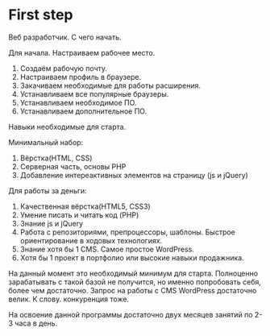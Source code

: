 # First step

Веб разработчик. С чего начать.

Для начала. Настраиваем рабочее место.
<ol>
<li> Создаём рабочую почту.</li>
<li> Настраиваем профиль в браузере.</li>
<li> Закачиваем необходимые для работы расширения.</li>
<li> Устанавливаем все популярные браузеры.</li>
<li> Устанавливаем необходимое ПО.</li>
<li> Устанавливаем дополнительное ПО.</li>
</ol>
Навыки необходимые для старта.

Минимальный набор:
<ol>
<li> Вёрстка(HTML, CSS)</li>
<li> Серверная часть, основы PHP</li>
<li> Добавление интереактивных элементов на страницу (js и jQuery)</li>
</ol>
Для работы за деньги:
<ol>
<li> Качественная вёрстка(HTML5, CSS3)</li>
<li> Умение писать и читать код (PHP)</li>
<li> Знание js и jQuery</li>
<li> Работа с репозиториями, препроцессоры, шаблоны. Быстрое ориентирование в ходовых технологиях.</li>
<li> Знание хотя бы 1 CMS. Самое простое WordPress.</li>
<li> Хотя бы 1 проект в портфолио или высокие навыки продажника.</li>
</ol>
На данный момент это необходимый минимум для старта. Полноценно зарабатывать с такой базой не получится, но именно попробовать себя, более чем достаточно. Запрос на работы с CMS WordPress достаточно велик. К слову. конкуренция тоже.

На освоение данной программы достаточно двух месяцев занятий по 2-3 часа в день.



